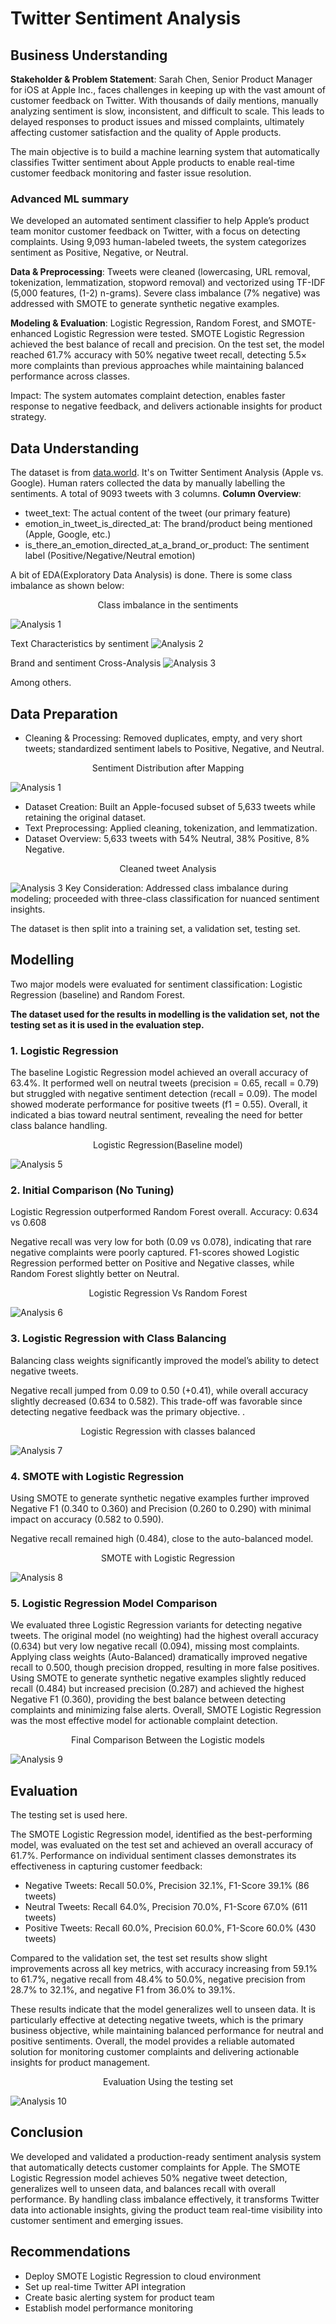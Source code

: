 # Twitter Sentiment Analysis
## Business Understanding
**Stakeholder & Problem Statement**: Sarah Chen, Senior Product Manager for iOS at Apple Inc., faces challenges in keeping up with the vast amount of customer feedback on Twitter. With thousands of daily mentions, manually analyzing sentiment is slow, inconsistent, and difficult to scale. This leads to delayed responses to product issues and missed complaints, ultimately affecting customer satisfaction and the quality of Apple products.

The main objective is to build a machine learning system that automatically classifies Twitter sentiment about Apple products to enable real-time customer feedback monitoring and faster issue resolution.
### Advanced ML summary
We developed an automated sentiment classifier to help Apple’s product team monitor customer feedback on Twitter, with a focus on detecting complaints. Using 9,093 human-labeled tweets, the system categorizes sentiment as Positive, Negative, or Neutral.

**Data & Preprocessing**: Tweets were cleaned (lowercasing, URL removal, tokenization, lemmatization, stopword removal) and vectorized using TF-IDF (5,000 features, (1-2) n-grams). Severe class imbalance (7% negative) was addressed with SMOTE to generate synthetic negative examples.

**Modeling & Evaluation**: Logistic Regression, Random Forest, and SMOTE-enhanced Logistic Regression were tested. SMOTE Logistic Regression achieved the best balance of recall and precision. On the test set, the model reached 61.7% accuracy with 50% negative tweet recall, detecting 5.5× more complaints than previous approaches while maintaining balanced performance across classes.

Impact: The system automates complaint detection, enables faster response to negative feedback, and delivers actionable insights for product strategy.
## Data Understanding
The dataset is from [data.world](https://data.world/crowdflower/brands-and-product-emotions). It's on Twitter Sentiment Analysis (Apple vs. Google). Human raters collected the data by manually labelling the sentiments. A total of 9093 tweets with 3 columns.
**Column Overview**:
- tweet_text: The actual content of the tweet (our primary feature)
- emotion_in_tweet_is_directed_at: The brand/product being mentioned (Apple, Google, etc.)
- is_there_an_emotion_directed_at_a_brand_or_product: The sentiment label (Positive/Negative/Neutral emotion)

A bit of EDA(Exploratory Data Analysis) is done. 
There is some class imbalance as shown below:

<p align ='center'>Class imbalance in the sentiments</p>

![Analysis 1](https://github.com/dennischesire/GROUP11-PROJECT/blob/ivy/images/Screenshot%20(117).png)

Text Characteristics by sentiment
![Analysis 2](https://github.com/dennischesire/GROUP11-PROJECT/blob/ivy/images/Screenshot%20(110).png)

Brand and sentiment Cross-Analysis
![Analysis 3](https://github.com/dennischesire/GROUP11-PROJECT/blob/ivy/images/Screenshot%20(111).png)

Among others.
## Data Preparation
- Cleaning & Processing: Removed duplicates, empty, and very short tweets; standardized sentiment labels to Positive, Negative, and Neutral.

<p align = 'center'>Sentiment Distribution after Mapping</p>

  ![Analysis 1](https://github.com/dennischesire/GROUP11-PROJECT/blob/ivy/images/Screenshot%20(112).png)
- Dataset Creation: Built an Apple-focused subset of 5,633 tweets while retaining the original dataset.
- Text Preprocessing: Applied cleaning, tokenization, and lemmatization.
- Dataset Overview: 5,633 tweets with 54% Neutral, 38% Positive, 8% Negative.

<p align = 'center'> Cleaned tweet Analysis</p>

![Analysis 3](https://github.com/dennischesire/GROUP11-PROJECT/blob/ivy/images/Screenshot%20(120).png)
Key Consideration: Addressed class imbalance during modeling; proceeded with three-class classification for nuanced sentiment insights.

The dataset is then split into a training set, a validation set, testing set.
## Modelling
Two major models were evaluated for sentiment classification: Logistic Regression (baseline) and Random Forest.

**The dataset used for the results in modelling is the validation set, not the testing set as it is used in the evaluation step.**

### 1. Logistic Regression
The baseline Logistic Regression model achieved an overall accuracy of 63.4%. It performed well on neutral tweets (precision = 0.65, recall = 0.79) but struggled with negative sentiment detection (recall = 0.09). The model showed moderate performance for positive tweets (f1 = 0.55). Overall, it indicated a bias toward neutral sentiment, revealing the need for better class balance handling.

<p align = 'center'> Logistic Regression(Baseline model)</p>

![Analysis 5](https://github.com/dennischesire/GROUP11-PROJECT/blob/ivy/images/Screenshot%20(113).png)

### 2. Initial Comparison (No Tuning)
Logistic Regression outperformed Random Forest overall.
Accuracy: 0.634 vs 0.608

Negative recall was very low for both (0.09 vs 0.078), indicating that rare negative complaints were poorly captured.
F1-scores showed Logistic Regression performed better on Positive and Negative classes, while Random Forest slightly better on Neutral.

<p align = 'center'> Logistic Regression Vs Random Forest</p>

![Analysis 6](https://github.com/dennischesire/GROUP11-PROJECT/blob/ivy/images/Screenshot%20(114).png)

### 3. Logistic Regression with Class Balancing
Balancing class weights significantly improved the model’s ability to detect negative tweets.

Negative recall jumped from 0.09 to 0.50 (+0.41), while overall accuracy slightly decreased (0.634 to 0.582).
This trade-off was favorable since detecting negative feedback was the primary objective. 
.
<p align = 'center'> Logistic Regression with classes balanced</p>

![Analysis 7](https://github.com/dennischesire/GROUP11-PROJECT/blob/ivy/images/Screenshot%20(115).png)

### 4. SMOTE with Logistic Regression
Using SMOTE to generate synthetic negative examples further improved Negative F1 (0.340 to 0.360) and Precision (0.260 to 0.290) with minimal impact on accuracy (0.582 to 0.590).

Negative recall remained high (0.484), close to the auto-balanced model.

<p align = 'center'>SMOTE with Logistic Regression</p>

![Analysis 8](https://github.com/dennischesire/GROUP11-PROJECT/blob/ivy/images/Screenshot%20(118).png)

### 5. Logistic Regression Model Comparison
We evaluated three Logistic Regression variants for detecting negative tweets. The original model (no weighting) had the highest overall accuracy (0.634) but very low negative recall (0.094), missing most complaints. Applying class weights (Auto-Balanced) dramatically improved negative recall to 0.500, though precision dropped, resulting in more false positives. Using SMOTE to generate synthetic negative examples slightly reduced recall (0.484) but increased precision (0.287) and achieved the highest Negative F1 (0.360), providing the best balance between detecting complaints and minimizing false alerts. Overall, SMOTE Logistic Regression was the most effective model for actionable complaint detection.

<p align = 'center'>Final Comparison Between the Logistic models</p>

![Analysis 9](https://github.com/dennischesire/GROUP11-PROJECT/blob/ivy/images/Screenshot%20(119).png)

## Evaluation
The testing set is used here. 

The SMOTE Logistic Regression model, identified as the best-performing model, was evaluated on the test set and achieved an overall accuracy of 61.7%. Performance on individual sentiment classes demonstrates its effectiveness in capturing customer feedback:
- Negative Tweets: Recall 50.0%, Precision 32.1%, F1-Score 39.1% (86 tweets)
- Neutral Tweets: Recall 64.0%, Precision 70.0%, F1-Score 67.0% (611 tweets)
- Positive Tweets: Recall 60.0%, Precision 60.0%, F1-Score 60.0% (430 tweets)

Compared to the validation set, the test set results show slight improvements across all key metrics, with accuracy increasing from 59.1% to 61.7%, negative recall from 48.4% to 50.0%, negative precision from 28.7% to 32.1%, and negative F1 from 36.0% to 39.1%.

These results indicate that the model generalizes well to unseen data. It is particularly effective at detecting negative tweets, which is the primary business objective, while maintaining balanced performance for neutral and positive sentiments. Overall, the model provides a reliable automated solution for monitoring customer complaints and delivering actionable insights for product management.

<p align = 'center'>Evaluation Using the testing set</p>

![Analysis 10](https://github.com/dennischesire/GROUP11-PROJECT/blob/ivy/images/Screenshot%20(116).png)

## Conclusion
We developed and validated a production-ready sentiment analysis system that automatically detects customer complaints for Apple. The SMOTE Logistic Regression model achieves 50% negative tweet detection, generalizes well to unseen data, and balances recall with overall performance. By handling class imbalance effectively, it transforms Twitter data into actionable insights, giving the product team real-time visibility into customer sentiment and emerging issues.

## Recommendations
- Deploy SMOTE Logistic Regression to cloud environment
- Set up real-time Twitter API integration
- Create basic alerting system for product team
- Establish model performance monitoring
